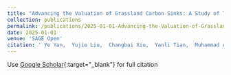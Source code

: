 ```yaml
---
title: "Advancing the Valuation of Grassland Carbon Sinks: A Study of Three Calculation Methods for Fair Value Measurement"
collection: publications
permalink: /publications/2025-01-01-Advancing-the-Valuation-of-Grassland-Carbon-Sinks-A-Study-of-Three-Calculation-Methods-for-Fair-Value-Measurement.md
date: 2025-01-01
venue: 'SAGE Open'
citation: ' Ye Yan,  Yujie Liu,  Changbai Xiu,  Yanli Tian,  Muhammad Arshad,  Baoyin Dureng, &quot;Advancing the Valuation of Grassland Carbon Sinks: A Study of Three Calculation Methods for Fair Value Measurement.&quot; SAGE Open, 2025.'
---
```


Use [Google Scholar](https://scholar.google.com/scholar?q=Advancing+the+Valuation+of+Grassland+Carbon+Sinks:+A+Study+of+Three+Calculation+Methods+for+Fair+Value+Measurement){:target="_blank"} for full citation